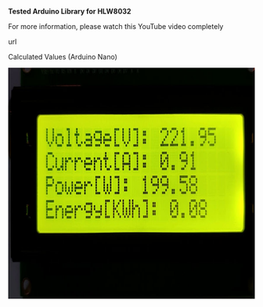 **Tested Arduino Library for HLW8032**  
  

For more information, please watch this YouTube video completely  
  

url  
  

Calculated Values (Arduino Nano)  
  

<img src="https://github.com/MyVanitar/HLW8032/blob/main/Fig-5.jpg" align="left" height="472" width="840" />  
  

<br/>  
